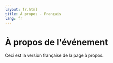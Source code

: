 ```yaml
---
layout: fr.html
title: À propos - Français
lang: fr
---
```

# À propos de l'événement
Ceci est la version française de la page à propos.
